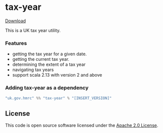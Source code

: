 tax-year
====
[Download](https://open.artefacts.tax.service.gov.uk/maven2/uk/gov/hmrc/tax-year_2.13/)

This is a UK tax year utility.

### Features
* getting the tax year for a given date.
* getting the current tax year.
* determining the extent of a tax year
* navigating tax years
* support scala 2.13 with version 2 and above

### Adding tax-year as a dependency

```scala
"uk.gov.hmrc" %% "tax-year" % "[INSERT_VERSION]"
```

## License ##
 
This code is open source software licensed under the [Apache 2.0 License]("http://www.apache.org/licenses/LICENSE-2.0.html"). 

